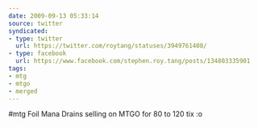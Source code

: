 ```yaml
---
date: 2009-09-13 05:33:14
source: twitter
syndicated:
- type: twitter
  url: https://twitter.com/roytang/statuses/3949761408/
- type: facebook
  url: https://www.facebook.com/stephen.roy.tang/posts/134803335901
tags:
- mtg
- mtgo
- merged
---
```


#mtg Foil Mana Drains selling on MTGO for 80 to 120 tix :o
